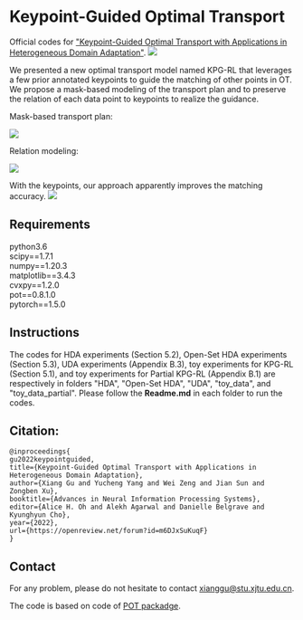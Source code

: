 # Keypoint-Guided Optimal Transport
Official codes for ["Keypoint-Guided Optimal Transport with Applications in Heterogeneous Domain Adaptation"](https://openreview.net/forum?id=m6DJxSuKuqF&noteId=SEp6zzXmpLE).
![](https://github.com/XJTU-XGU/KPG-RL/blob/main/figures/figure.png)

We presented a new optimal transport model named KPG-RL that leverages a few prior annotated keypoints to guide the matching of other points in OT. We propose a mask-based modeling of the transport plan and to preserve the relation of each data point to keypoints to realize the guidance. 

Mask-based transport plan:

![](https://github.com/XJTU-XGU/KPG-RL/blob/main/figures/figure2.png)

Relation modeling:

![](https://github.com/XJTU-XGU/KPG-RL/blob/main/figures/figure3.png)

With the keypoints, our approach apparently improves the matching accuracy.
![](https://github.com/XJTU-XGU/KPG-RL/blob/main/figures/figure4.png)

## Requirements
python3.6 <br>
scipy==1.7.1 <br>
numpy==1.20.3 <br>
matplotlib==3.4.3 <br>
cvxpy==1.2.0 <br>
pot==0.8.1.0 <br>
pytorch==1.5.0 <br>

## Instructions
The codes for HDA experiments (Section 5.2), Open-Set HDA experiments (Section 5.3), UDA experiments (Appendix B.3),
toy experiments for KPG-RL (Section 5.1), and toy experiments for Partial KPG-RL (Appendix B.1) are respectively in folders 
"HDA", "Open-Set HDA", "UDA", "toy_data", and "toy_data_partial". Please follow the __Readme.md__ in each folder to run the codes.

## Citation:
```
@inproceedings{
gu2022keypointguided,
title={Keypoint-Guided Optimal Transport with Applications in Heterogeneous Domain Adaptation},
author={Xiang Gu and Yucheng Yang and Wei Zeng and Jian Sun and Zongben Xu},
booktitle={Advances in Neural Information Processing Systems},
editor={Alice H. Oh and Alekh Agarwal and Danielle Belgrave and Kyunghyun Cho},
year={2022},
url={https://openreview.net/forum?id=m6DJxSuKuqF}
}
```

## Contact
For any problem, please do not hesitate to contact xianggu@stu.xjtu.edu.cn.


The code is based on code of [POT packadge](https://pythonot.github.io/).
